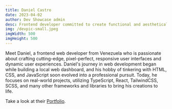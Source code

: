 ```yaml
---
title: Daniel Castro
date: 2023-04-02
author: Dev Showcase admin
desc: Frontend developer committed to create functional and aesthetically pleasing Web Applications. Currently looking for new opportunities!
img: /devpic-small.jpeg
imgWidth: 500
imgHeight: 500
---
```

Meet Daniel, a frontend web developer from Venezuela who is passionate about crafting cutting-edge, pixel-perfect, responsive user interfaces and dynamic user experiences. Daniel's journey in web development began while building a local web dashboard, and his hobby of tinkering with HTML, CSS, and JavaScript soon evolved into a professional pursuit. Today, he focuses on real-world projects, utilizing TypeScript, React, TailwindCSS, SCSS, and many other frameworks and libraries to bring his creations to life.

Take a look at their [Portfolio](https://rwxdan.dev/).
